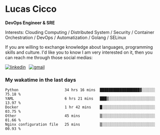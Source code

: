 # Lucas Cicco

**DevOps Engineer & SRE**

Interests: Clouding Computing / Distributed System / Security / Container Orchestration / DevOps / Automatization / Golang / SELinux

If you are willing to exchange knowledge about languages, programming skills and culture. I'd like you to know I am very interested on it, then you can reach me through those social medias:

<div style="display: flex; align-items: center; gap: 10px;">
  <a href="https://www.linkedin.com/in/lucas-vitor-de-cicco" target="_blank">
    <img
      src="https://img.shields.io/badge/-LinkedIn-%230077B5?style=for-the-badge&logo=linkedin&logoColor=white"
      alt="linkedin"
      target="_blank" 
    />
  </a>
  <a href="mailto:lucasvitorx1@gmail.com">
      <img
        src="https://img.shields.io/badge/-Gmail-%23333?style=for-the-badge&logo=gmail&logoColor=white"
        alt="gmail"
        target="_blank"
      />
  </a>
</div>

### My wakatime in the last days

<!--START_SECTION:waka-->

```text
Python                     34 hrs 16 mins  ██████████████████▓░░░░░░   75.18 %
YAML                       6 hrs 21 mins   ███▒░░░░░░░░░░░░░░░░░░░░░   13.97 %
Docker                     1 hr 42 mins    █░░░░░░░░░░░░░░░░░░░░░░░░   03.75 %
Other                      45 mins         ▒░░░░░░░░░░░░░░░░░░░░░░░░   01.66 %
Nginx configuration file   25 mins         ▒░░░░░░░░░░░░░░░░░░░░░░░░   00.93 %
```

<!--END_SECTION:waka-->

